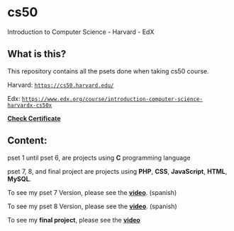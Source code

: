 # cs50
Introduction to Computer Science - Harvard - EdX

## What is this?
This repository contains all the psets done when taking cs50 course.

Harvard: [`https://cs50.harvard.edu/`](https://cs50.harvard.edu/)

Edx: [`https://www.edx.org/course/introduction-computer-science-harvardx-cs50x`](https://www.edx.org/course/introduction-computer-science-harvardx-cs50x)

[**Check Certificate**](https://courses.edx.org/certificates/1fe3bc4a26ef40ca84be1cca1ad877f2)

## Content: 
pset 1 until pset 6, are projects using **C** programming language

pset 7, 8, and final project are projects using **PHP**, **CSS**, **JavaScript**, **HTML**, **MySQL**.

To see my pset 7 Version, please see the [**video**](https://youtu.be/cLSDylyk2MI). (spanish)

To see my pset 8 Version, please see the [**video**](https://youtu.be/p1TmkL_FyP0). (spanish)

To see my **final project**, please see the [**video**](https://youtu.be/2zWBjwMZssI)

